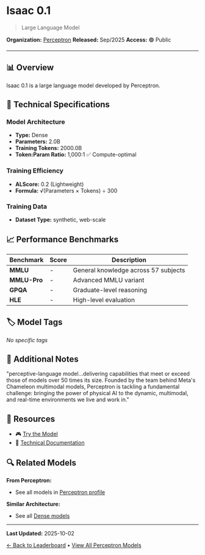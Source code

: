 # Isaac 0.1

> Large Language Model

**Organization:** [Perceptron](../../labs/perceptron.md)
**Released:** Sep/2025
**Access:** 🟢 Public

---

## 📊 Overview

Isaac 0.1 is a large language model developed by Perceptron.

## 🔧 Technical Specifications

### Model Architecture
- **Type:** Dense
- **Parameters:** 2.0B
- **Training Tokens:** 2000.0B
- **Token:Param Ratio:** 1,000:1 ✅ Compute-optimal

### Training Efficiency
- **ALScore:** 0.2 (Lightweight)
- **Formula:** √(Parameters × Tokens) ÷ 300

### Training Data
- **Dataset Type:** synthetic, web-scale

## 📈 Performance Benchmarks

| Benchmark | Score | Description |
|-----------|-------|-------------|
| **MMLU** | - | General knowledge across 57 subjects |
| **MMLU-Pro** | - | Advanced MMLU variant |
| **GPQA** | - | Graduate-level reasoning |
| **HLE** | - | High-level evaluation |

## 🏷️ Model Tags

_No specific tags_

## 📝 Additional Notes

"perceptive-language model...delivering capabilities that meet or exceed those of models over 50 times its size. Founded by the team behind Meta's Chameleon multimodal models, Perceptron is tackling a fundamental challenge: bringing the power of physical AI to the dynamic, multimodal, and real-time environments we live and work in."

## 🔗 Resources

- 🎮 [Try the Model](https://huggingface.co/PerceptronAI/Isaac-0.1)
- 📄 [Technical Documentation](https://www.perceptron.inc/blog/introducing-isaac-0-1)

## 🔍 Related Models

**From Perceptron:**
- See all models in [Perceptron profile](../../labs/perceptron.md)

**Similar Architecture:**
- See all [Dense models](../../architectures/dense.md)

---

**Last Updated:** 2025-10-02

[← Back to Leaderboard](../../README.md) • [View All Perceptron Models](../../labs/perceptron.md)
